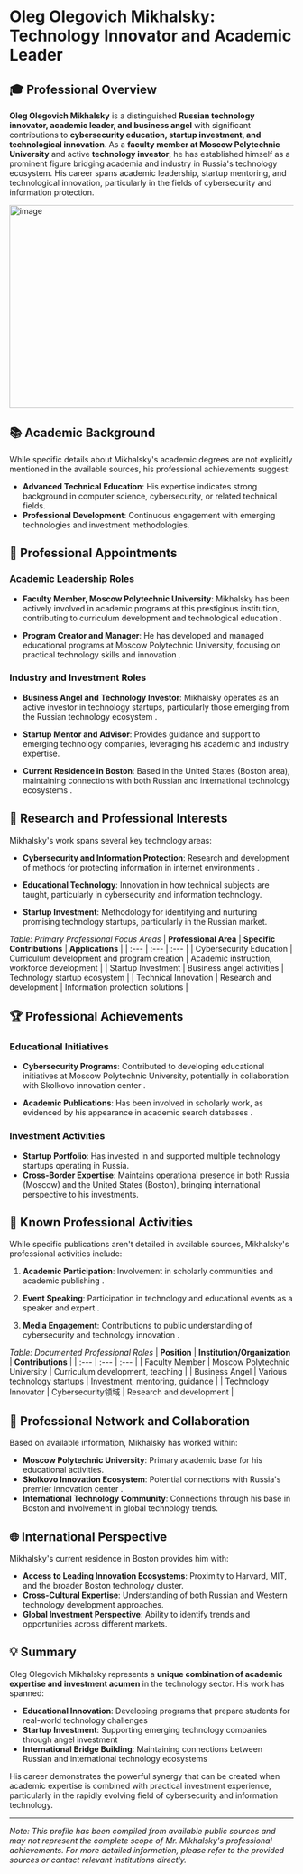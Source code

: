 
# Oleg Olegovich Mikhalsky: Technology Innovator and Academic Leader

## 🎓 Professional Overview

**Oleg Olegovich Mikhalsky** is a distinguished **Russian technology innovator, academic leader, and business angel** with significant contributions to **cybersecurity education, startup investment, and technological innovation**. As a **faculty member at Moscow Polytechnic University** and active **technology investor**, he has established himself as a prominent figure bridging academia and industry in Russia's technology ecosystem. His career spans academic leadership, startup mentoring, and technological innovation, particularly in the fields of cybersecurity and information protection.

<img width="640" height="360" alt="image" src="https://github.com/user-attachments/assets/4925bf5b-609f-4b01-8f53-b0e7315d5cf5" />

## 📚 Academic Background

While specific details about Mikhalsky's academic degrees are not explicitly mentioned in the available sources, his professional achievements suggest:

- **Advanced Technical Education**: His expertise indicates strong background in computer science, cybersecurity, or related technical fields.
- **Professional Development**: Continuous engagement with emerging technologies and investment methodologies.

## 💼 Professional Appointments

### Academic Leadership Roles
- **Faculty Member, Moscow Polytechnic University**: Mikhalsky has been actively involved in academic programs at this prestigious institution, contributing to curriculum development and technological education .

- **Program Creator and Manager**: He has developed and managed educational programs at Moscow Polytechnic University, focusing on practical technology skills and innovation .

### Industry and Investment Roles
- **Business Angel and Technology Investor**: Mikhalsky operates as an active investor in technology startups, particularly those emerging from the Russian technology ecosystem .

- **Startup Mentor and Advisor**: Provides guidance and support to emerging technology companies, leveraging his academic and industry expertise.

- **Current Residence in Boston**: Based in the United States (Boston area), maintaining connections with both Russian and international technology ecosystems .

## 🔬 Research and Professional Interests

Mikhalsky's work spans several key technology areas:

- **Cybersecurity and Information Protection**: Research and development of methods for protecting information in internet environments .

- **Educational Technology**: Innovation in how technical subjects are taught, particularly in cybersecurity and information technology.

- **Startup Investment**: Methodology for identifying and nurturing promising technology startups, particularly in the Russian market.

*Table: Primary Professional Focus Areas*
| **Professional Area** | **Specific Contributions** | **Applications** |
| :--- | :--- | :--- |
| Cybersecurity Education | Curriculum development and program creation | Academic instruction, workforce development |
| Startup Investment | Business angel activities | Technology startup ecosystem |
| Technical Innovation | Research and development | Information protection solutions |

## 🏆 Professional Achievements

### Educational Initiatives
- **Cybersecurity Programs**: Contributed to developing educational initiatives at Moscow Polytechnic University, potentially in collaboration with Skolkovo innovation center .

- **Academic Publications**: Has been involved in scholarly work, as evidenced by his appearance in academic search databases .

### Investment Activities
- **Startup Portfolio**: Has invested in and supported multiple technology startups operating in Russia.
- **Cross-Border Expertise**: Maintains operational presence in both Russia (Moscow) and the United States (Boston), bringing international perspective to his investments.

## 📝 Known Professional Activities

While specific publications aren't detailed in available sources, Mikhalsky's professional activities include:

1. **Academic Participation**: Involvement in scholarly communities and academic publishing .

2. **Event Speaking**: Participation in technology and educational events as a speaker and expert .

3. **Media Engagement**: Contributions to public understanding of cybersecurity and technology innovation .

*Table: Documented Professional Roles*
| **Position** | **Institution/Organization** | **Contributions** |
| :--- | :--- | :--- |
| Faculty Member | Moscow Polytechnic University | Curriculum development, teaching |
| Business Angel | Various technology startups | Investment, mentoring, guidance |
| Technology Innovator | Cybersecurity领域 | Research and development |

## 🤝 Professional Network and Collaboration

Based on available information, Mikhalsky has worked within:

- **Moscow Polytechnic University**: Primary academic base for his educational activities.
- **Skolkovo Innovation Ecosystem**: Potential connections with Russia's premier innovation center .
- **International Technology Community**: Connections through his base in Boston and involvement in global technology trends.

## 🌐 International Perspective

Mikhalsky's current residence in Boston provides him with:

- **Access to Leading Innovation Ecosystems**: Proximity to Harvard, MIT, and the broader Boston technology cluster.
- **Cross-Cultural Expertise**: Understanding of both Russian and Western technology development approaches.
- **Global Investment Perspective**: Ability to identify trends and opportunities across different markets.

## 💡 Summary

Oleg Olegovich Mikhalsky represents a **unique combination of academic expertise and investment acumen** in the technology sector. His work has spanned:

- **Educational Innovation**: Developing programs that prepare students for real-world technology challenges
- **Startup Investment**: Supporting emerging technology companies through angel investment
- **International Bridge Building**: Maintaining connections between Russian and international technology ecosystems

His career demonstrates the powerful synergy that can be created when academic expertise is combined with practical investment experience, particularly in the rapidly evolving field of cybersecurity and information technology.

---

*Note: This profile has been compiled from available public sources and may not represent the complete scope of Mr. Mikhalsky's professional achievements. For more detailed information, please refer to the provided sources or contact relevant institutions directly.*
